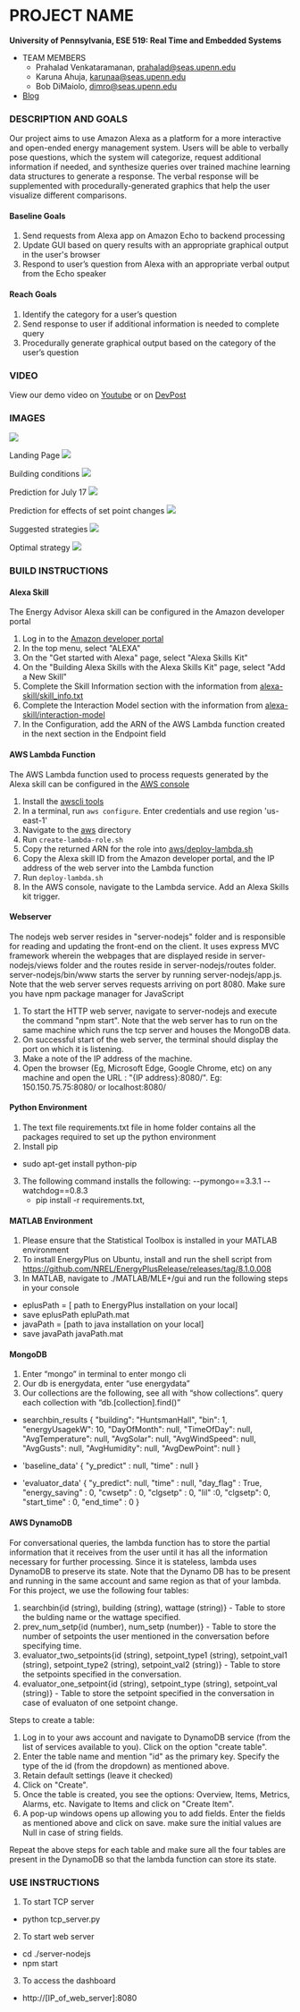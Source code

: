 PROJECT NAME
============

**University of Pennsylvania, ESE 519: Real Time and Embedded Systems**

* TEAM MEMBERS
  * Prahalad Venkataramanan, prahalad@seas.upenn.edu
  * Karuna Ahuja, karunaa@seas.upenn.edu
  * Bob DiMaiolo, dimro@seas.upenn.edu
* [Blog](https://devpost.com/software/open-ended-energy-management) 

### DESCRIPTION AND GOALS
Our project aims to use Amazon Alexa as a platform for a more interactive and open-ended energy management system. Users will be able to verbally pose questions, which the system will categorize, request additional information if needed, and synthesize queries over trained machine learning data structures to generate a response. The verbal response will be supplemented with procedurally-generated graphics that help the user visualize different comparisons. 

#### Baseline Goals
1. Send requests from Alexa app on Amazon Echo to backend processing 
2. Update GUI based on query results with an appropriate graphical output in the user's browser
3. Respond to user’s question from Alexa with an appropriate verbal output from the Echo speaker

#### Reach Goals
1. Identify the category for a user’s question
2. Send response to user if additional information is needed to complete query
3. Procedurally generate graphical output based on the category of the user’s question

### VIDEO
View our demo video on [Youtube](https://www.youtube.com/watch?v=9K7-ZB2uEb0&feature=youtu.be) or on [DevPost](https://devpost.com/software/open-ended-energy-management)

### IMAGES
![](images/system_components.png)

Landing Page
![](images/landing.png)

Building conditions
![](images/building_conditions.png)

Prediction for July 17
![](images/prediction_july17.png)

Prediction for effects of set point changes
![](images/prediction_setpoint_changes.png)

Suggested strategies
![](images/suggest_good_strategies.png)

Optimal strategy
![](images/optimumconditions.png)


### BUILD INSTRUCTIONS

#### Alexa Skill
The Energy Advisor Alexa skill can be configured in the Amazon developer portal

1. Log in to the [Amazon developer portal](https://developer.amazon.com/)
2. In the top menu, select "ALEXA"
3. On the "Get started with Alexa" page, select "Alexa Skills Kit"
4. On the "Building Alexa Skills with the Alexa Skills Kit" page, select "Add a New Skill"
5. Complete the Skill Information section with the information from [alexa-skill/skill_info.txt](alexa-skill/skill_info.txt)
6. Complete the Interaction Model section with the information from [alexa-skill/interaction-model](alexa-skill/interaction-model)
7. In the Configuration, add the ARN of the AWS Lambda function created in the next section in the Endpoint field

#### AWS Lambda Function
The AWS Lambda function used to process requests generated by the Alexa skill can be configured in the [AWS console](https://aws.amazon.com/)

1. Install the [awscli tools](https://aws.amazon.com/cli/?sc_channel=PS&sc_campaign=acquisition_US&sc_publisher=google&sc_medium=command_line_b&sc_content=aws_cli_bmm&sc_detail=%2Baws%20%2Bcli&sc_category=command_line&sc_segment=159752350301&sc_matchtype=b&sc_country=US&s_kwcid=AL!4422!3!159752350301!b!!g!!%2Baws%20%2Bcli&ef_id=WEjP8gAAACGg3q8g:20161208031354:s)
2. In a terminal, run `aws configure`. Enter credentials and use region 'us-east-1'
3. Navigate to the [aws](aws) directory
4. Run `create-lambda-role.sh`
5. Copy the returned ARN for the role into [aws/deploy-lambda.sh](aws/deploy-lambda.sh)
6. Copy the Alexa skill ID from the Amazon developer portal, and the IP address of the web server into the Lambda function
6. Run `deploy-lambda.sh`
7. In the AWS console, navigate to the Lambda service. Add an Alexa Skills kit trigger.

#### Webserver
The nodejs web server resides in "server-nodejs" folder and is responsible for reading and updating the front-end on the client.
It uses express MVC framework wherein the webpages that are displayed reside in server-nodejs/views folder and the routes reside in server-nodejs/routes folder.
server-nodejs/bin/www starts the server by running server-nodejs/app.js. Note that the web server serves requests arriving on port 8080.
Make sure you have npm package manager for JavaScript
1. To start the HTTP web server, navigate to server-nodejs and execute the command "npm start". Note that the web server has to run on the same machine which runs the tcp server and houses the MongoDB data.
2. On successful start of the web server, the terminal should display the port on which it is listening.
3. Make a note of the IP address of the machine.
4. Open the browser (Eg, Microsoft Edge, Google Chrome, etc) on any machine and open the URL : "{IP address}:8080/". Eg: 150.150.75.75:8080/ or localhost:8080/

#### Python Environment
1. The text file requirements.txt file in home folder contains all the packages required to set up the python environment
2. Install pip
 - sudo apt-get install python-pip
3. The following command installs the following:
   --pymongo==3.3.1
   --watchdog==0.8.3
   - pip install -r requirements.txt, 

#### MATLAB Environment
1. Please ensure that the Statistical Toolbox is installed in your MATLAB environment
2. To install EnergyPlus on Ubuntu, install and run the shell script from  https://github.com/NREL/EnergyPlusRelease/releases/tag/8.1.0.008
3. In MATLAB, navigate to ./MATLAB/MLE+/gui and run the following steps in your console
  - eplusPath = [ path to EnergyPlus installation on your local]
  - save eplusPath epluPath.mat
  - javaPath = [path to java installation on your local]
  - save javaPath javaPath.mat

#### MongoDB 
1. Enter “mongo” in terminal to enter mongo cli
2. Our db is energydata, enter “use energydata”
3. Our collections are the following, see all with “show collections”. query each collection with “db.[collection].find()”

- searchbin_results
 {
  "building": "HuntsmanHall",
  "bin": 1,
  "energyUsagekW": 10,
  "DayOfMonth": null,
  "TimeOfDay": null,
  "AvgTemperature": null,
  "AvgSolar": null,
  "AvgWindSpeed": null,
  "AvgGusts": null,
  "AvgHumidity": null,
  "AvgDewPoint": null
 }

- 'baseline_data'
 {
 "y_predict" : null,
 "time" : null
 }

- 'evaluator_data'
 {
  "y_predict": null,
  "time" : null,
  "day_flag" : True,
  "energy_saving" : 0,
  "cwsetp" : 0,
  "clgsetp" : 0,
  "lil" :0,
  "clgsetp": 0,
  "start_time" : 0,
  "end_time" : 0
  }

#### AWS DynamoDB
For conversational queries, the lambda function has to store the partial information that it receives from the user until it has all the information necessary for further processing. Since it is stateless, lambda uses DynamoDB to preserve its state. Note that the Dynamo DB has to be present and running in the same account and same region as that of your lambda.
For this project, we use the following four tables:

1. searchbin{id (string), building (string), wattage (string)} - Table to store the bulding name or the wattage specified.
2. prev_num_setp{id (number), num_setp (number)} - Table to store the number of setpoints the user mentioned in the conversation before specifying time.
3. evaluator_two_setpoints{id (string), setpoint_type1 (string), setpoint_val1 (string), setpoint_type2 (string), setpoint_val2 (string)} - Table to store the setpoints specified in the conversation.
4. evaluator_one_setpoint{id (string), setpoint_type (string), setpoint_val (string)} - Table to store the setpoint specified in the conversation in case of evaluaton of one setpoint change.

Steps to create a table:
1. Log in to your aws account and navigate to DynamoDB service (from the list of services available to you). Click on the option "create table".
2. Enter the table name and mention "id" as the primary key. Specify the type of the id (from the dropdown) as mentioned above.
3. Retain default settings (leave it checked)
4. Click on "Create".
5. Once the table is created, you see the options: Overview, Items, Metrics, Alarms, etc. Navigate to Items and click on "Create Item".
6. A pop-up windows opens up allowing you to add fields. Enter the fields as mentioned above and click on save. make sure the initial values are Null in case of string fields.

Repeat the above steps for each table and make sure all the four tables are present in the DynamoDB so that the lambda function can store its state.

### USE INSTRUCTIONS
1. To start TCP server
 - python tcp_server.py

2. To start web server
 - cd ./server-nodejs
 - npm start

3. To access the dashboard 
 - http://[IP_of_web_server]:8080


